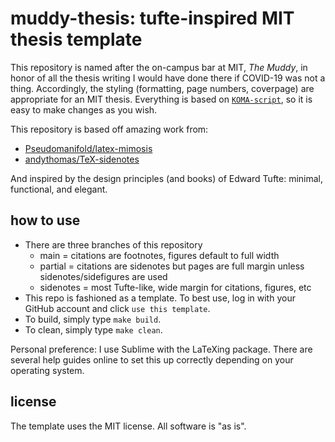 # muddy-thesis: tufte-inspired MIT thesis template

This repository is named after the on-campus bar at MIT, _The Muddy_, in honor of all the thesis writing I would have done there if COVID-19 was not a thing. Accordingly, the styling (formatting, page numbers, coverpage) are appropriate for an MIT thesis. Everything is based on [`KOMA-script`](https://ctan.org/pkg/koma-script?lang=en), so it is easy to make changes as you wish.

This repository is based off amazing work from:
- [Pseudomanifold/latex-mimosis](https://github.com/Pseudomanifold/latex-mimosis)
- [andythomas/TeX-sidenotes](https://github.com/andythomas/TeX-sidenotes)

And inspired by the design principles (and books) of Edward Tufte: minimal, functional, and elegant.

## how to use
- There are three branches of this repository
  - main = citations are footnotes, figures default to full width
  - partial = citations are sidenotes but pages are full margin unless sidenotes/sidefigures are used
  - sidenotes = most Tufte-like, wide margin for citations, figures, etc
- This repo is fashioned as a template. To best use, log in with your GitHub account and click `use this template`.
- To build, simply type `make build`.
- To clean, simply type `make clean`.

Personal preference: I use Sublime with the LaTeXing package. There are several help guides online to set this up correctly depending on your operating system.

## license

The template uses the MIT license. All software is "as is".
